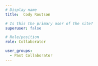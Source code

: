 ```yaml
---
# Display name
title:  Cody Routson

# Is this the primary user of the site?
superuser: false

# Role/position
role: Collaborator

user_groups:
  - Past Collaborator
---
```

